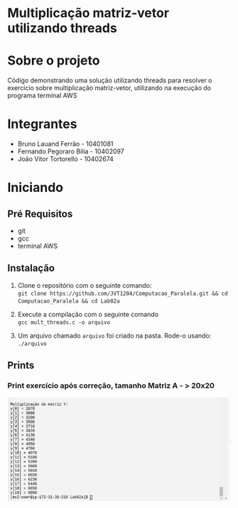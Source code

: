 # Multiplicação matriz-vetor utilizando threads

# Sobre o projeto

Código demonstrando uma solução utilizando threads para resolver o exercício sobre
multiplicação matriz-vetor, utilizando na execução do programa terminal AWS

# Integrantes

- Bruno Lauand Ferrão - 10401081
- Fernando Pegoraro Bilia - 10402097
- João Vitor Tortorello - 10402674

# Iniciando

## Pré Requisitos

- git
- gcc
- terminal AWS

## Instalação

1. Clone o repositório com o seguinte comando:\
`git clone https://github.com/JVT1204/Computacao_Paralela.git && cd Computacao_Paralela && cd Lab02a`

2. Execute a compilação com o seguinte comando\
`gcc mult_threads.c -o arquivo`

3. Um arquivo chamado `arquivo` foi criado na pasta. Rode-o usando:\
`./arquivo`

## Prints

### Print exercício após correção, tamanho Matriz A - > 20x20

![alt](/assets/print_2.png)